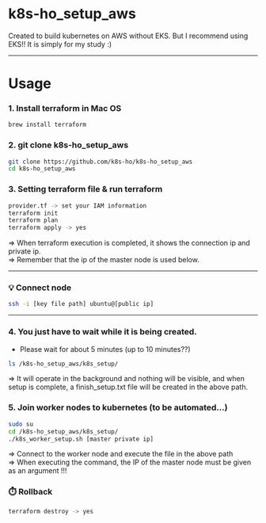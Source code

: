 # k8s-ho_setup_aws
Created to build kubernetes on AWS without EKS. But I recommend using EKS!! It is simply for my study :)

---
# Usage 

### 1. Install terraform in Mac OS
```bash
brew install terraform
```

  
### 2. git clone k8s-ho_setup_aws
```bash
git clone https://github.com/k8s-ho/k8s-ho_setup_aws
cd k8s-ho_setup_aws
```


### 3. Setting terraform file & run terraform
```bash
provider.tf -> set your IAM information
terraform init
terraform plan
terraform apply -> yes
```
=> When terraform execution is completed, it shows the connection ip and private ip.   
=> Remember that the ip of the master node is used below.

---
### 💡 Connect node
```bash
ssh -i [key file path] ubuntu@[public ip]
```
---

### 4. You just have to wait while it is being created.  
- Please wait for about 5 minutes (up to 10 minutes??)
```bash
ls /k8s-ho_setup_aws/k8s_setup/
```
=> It will operate in the background and nothing will be visible, and when setup is complete, a finish_setup.txt file will be created in the above path.


### 5. Join worker nodes to kubernetes (to be automated...)
```bash
sudo su
cd /k8s-ho_setup_aws/k8s_setup/
./k8s_worker_setup.sh [master private ip]
``` 
=> Connect to the worker node and execute the file in the above path     
=> When executing the command, the IP of the master node must be given as an argument !!!


### ⏱️ Rollback
```bash
terraform destroy -> yes
```
